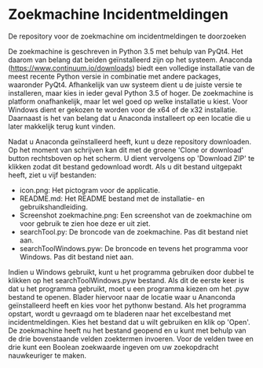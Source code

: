 # Zoekmachine Incidentmeldingen
De repository voor de zoekmachine om incidentmeldingen te doorzoeken

De zoekmachine is geschreven in Python 3.5 met behulp van PyQt4. Het daarom van belang dat beiden geïnstalleerd zijn op het systeem.
Anaconda (https://www.continuum.io/downloads) biedt een volledige installatie van de meest recente Python versie in combinatie met andere packages, waaronder PyQt4. Afhankelijk van uw systeem dient u de juiste versie te installeren, maar kies in ieder geval Python 3.5 of hoger. De zoekmachine is platform onafhankelijk, maar let wel goed op welke installatie u kiest. Voor Windows dient er gekozen te worden voor de x64 of de x32 installatie. Daarnaast is het van belang dat u Anaconda installeert op een locatie die u later makkelijk terug kunt vinden.

Nadat u Anaconda geïnstalleerd heeft, kunt u deze repository downloaden. Op het moment van schrijven kan dit met de groene 'Clone or download' button rechtsboven op het scherm. U dient vervolgens op 'Download ZIP' te klikken zodat dit bestand gedownload wordt. Als u dit bestand uitgepakt heeft, ziet u vijf bestanden:
- icon.png:   Het pictogram voor de applicatie.
- README.md:  Het README bestand met de installatie- en gebruikshandleiding.
- Screenshot zoekmachine.png: Een screenshot van de zoekmachine om voor gebruik te zien hoe deze er uit ziet.
- searchTool.py: De broncode van de zoekmachine. Pas dit bestand niet aan.
- searchToolWindows.pyw: De broncode en tevens het programma voor Windows. Pas dit bestand niet aan.

Indien u Windows gebruikt, kunt u het programma gebruiken door dubbel te klikken op het searchToolWindows.pyw bestand. Als dit de eerste keer is dat u het programma gebruikt, moet u een programma kiezen om het .pyw bestand te openen. Blader hiervoor naar de locatie waar u Ananconda geïnstalleerd heeft en kies voor het pythonw bestand.
Als het programma opstart, wordt u gevraagd om te bladeren naar het excelbestand met incidentmeldingen. Kies het bestand dat u wilt gebruiken en klik op 'Open'.
De zoekmachine heeft nu het bestand geopend en u kunt met behulp van de drie bovenstaande velden zoektermen invoeren. Voor de velden twee en drie kunt een Boolean zoekwaarde ingeven om uw zoekopdracht nauwkeuriger te maken.
